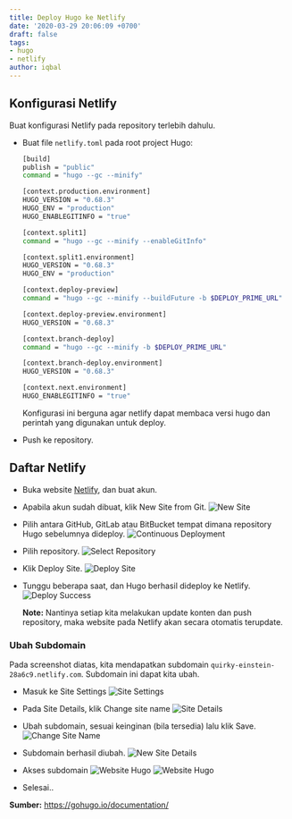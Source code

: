 ```yaml
---
title: Deploy Hugo ke Netlify
date: '2020-03-29 20:06:09 +0700'
draft: false
tags:
- hugo
- netlify
author: iqbal
---
```


## Konfigurasi Netlify

Buat konfigurasi Netlify pada repository terlebih dahulu.

- Buat file `netlify.toml` pada root project Hugo:

    ```bash
    [build]
    publish = "public"
    command = "hugo --gc --minify"

    [context.production.environment]
    HUGO_VERSION = "0.68.3"
    HUGO_ENV = "production"
    HUGO_ENABLEGITINFO = "true"

    [context.split1]
    command = "hugo --gc --minify --enableGitInfo"

    [context.split1.environment]
    HUGO_VERSION = "0.68.3"
    HUGO_ENV = "production"

    [context.deploy-preview]
    command = "hugo --gc --minify --buildFuture -b $DEPLOY_PRIME_URL"

    [context.deploy-preview.environment]
    HUGO_VERSION = "0.68.3"

    [context.branch-deploy]
    command = "hugo --gc --minify -b $DEPLOY_PRIME_URL"

    [context.branch-deploy.environment]
    HUGO_VERSION = "0.68.3"

    [context.next.environment]
    HUGO_ENABLEGITINFO = "true"
    ```
    
    Konfigurasi ini berguna agar netlify dapat membaca versi hugo dan perintah yang digunakan untuk deploy.

- Push ke repository.

## Daftar Netlify

- Buka website [Netlify](https://netlify.com), dan buat akun.
- Apabila akun sudah dibuat, klik New Site from Git.
 ![New Site](https://gh.iqbal.id/blog/img/hugo/netlify/netlify-new-site.png)

- Pilih antara GitHub, GitLab atau BitBucket tempat dimana repository Hugo sebelumnya dideploy.
 ![Continuous Deployment](https://gh.iqbal.id/blog/img/hugo/netlify/netlify-deployment.png)

 - Pilih repository.
  ![Select Repository](https://gh.iqbal.id/blog/img/hugo/netlify/netlify-repo.png)

- Klik Deploy Site.
  ![Deploy Site](https://gh.iqbal.id/blog/img/hugo/netlify/netlify-deploy-site.png)

- Tunggu beberapa saat, dan Hugo berhasil dideploy ke Netlify.
  ![Deploy Success](https://gh.iqbal.id/blog/img/hugo/netlify/netlify-deploy-success.png)

  **Note:** Nantinya setiap kita melakukan update konten dan push repository, maka website pada Netlify akan secara otomatis terupdate.

### Ubah Subdomain

Pada screenshot diatas, kita mendapatkan subdomain `quirky-einstein-28a6c9.netlify.com`. Subdomain ini dapat kita ubah.

- Masuk ke Site Settings
  ![Site Settings](https://gh.iqbal.id/blog/img/hugo/netlify/netlify-site-settings.png)

- Pada Site Details, klik Change site name
  ![Site Details](https://gh.iqbal.id/blog/img/hugo/netlify/netlify-change-site-name.png)

- Ubah subdomain, sesuai keinginan (bila tersedia) lalu klik Save.
  ![Change Site Name](https://gh.iqbal.id/blog/img/hugo/netlify/netlify-change-site-name-save.png)

- Subdomain berhasil diubah.
  ![New Site Details](https://gh.iqbal.id/blog/img/hugo/netlify/netlify-change-site-name-success.png)

- Akses subdomain
  ![Website Hugo](https://gh.iqbal.id/blog/img/hugo/netlify/netlify-subdomain.png)
  ![Website Hugo](https://gh.iqbal.id/blog/img/hugo/netlify/netlify-subdomain2.png)

- Selesai..

**Sumber:** https://gohugo.io/documentation/
